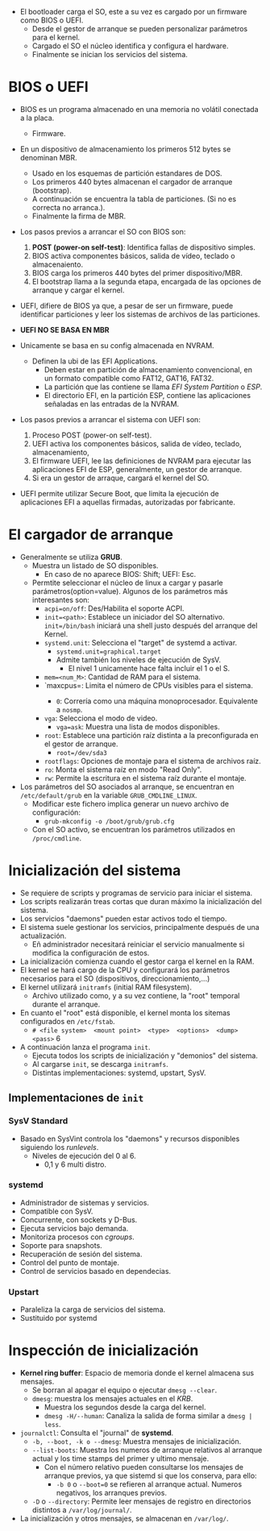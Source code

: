* El bootloader carga el SO, este a su vez es cargado por un firmware como BIOS o UEFI.
  * Desde el gestor de arranque se pueden personalizar parámetros para el kernel.
  * Cargado el SO el núcleo identifica y configura el hardware.
  * Finalmente se inician los servicios del sistema.
# BIOS o UEFI
* BIOS es un programa almacenado en una memoria no volátil conectada a la placa.
  * Firmware.
* En un dispositivo de almacenamiento los primeros 512 bytes se denominan MBR.
  * Usado en los esquemas de partición estandares de DOS.
  * Los primeros 440 bytes almacenan el cargador de arranque (bootstrap).
  * A continuación se encuentra la tabla de particiones. (Si no es correcta no arranca.).
  * Finalmente la firma de MBR.
* Los pasos previos a arrancar el SO con BIOS son:
  1. **POST (power-on self-test)**: Identifica fallas de dispositivo simples.
  2. BIOS activa componentes básicos, salida de vídeo, teclado o almacenaiento.
  3. BIOS carga los primeros 440 bytes del primer dispositivo/MBR.
  4. El bootstrap llama a la segunda etapa, encargada de las opciones de arranque y cargar el kernel.

* UEFI, difiere de BIOS ya que, a pesar de ser un firmware, puede identificar particiones y leer los sistemas de archivos de las particiones.
* **UEFI NO SE BASA EN MBR**
* Unicamente se basa en su config almacenada en NVRAM.
  * Definen la ubi de las EFI Applications.
    * Deben estar en partición de almacenamiento convencional, en un formato compatible como FAT12, GAT16, FAT32.
    * La partición que las contiene se llama _EFI System Partition_ o _ESP_.
    * El directorio EFI, en la partición ESP, contiene las aplicaciones señaladas en las entradas de la NVRAM.
* Los pasos previos a arrancar el sistema con UEFI son:
  1. Proceso POST (power-on self-test).
  2. UEFI activa los componentes básicos, salida de vídeo, teclado, almacenamiento,
  3. El firmware UEFI, lee las definiciones de NVRAM para ejecutar las aplicaciones EFI de ESP, generalmente, un gestor de arranque.
  4. Si era un gestor de arraque, cargará el kernel del SO.
* UEFI permite utilizar Secure Boot, que limita la ejecución de aplicaciones EFI a aquellas firmadas, autorizadas por fabricante.  

# El cargador de arranque
* Generalmente se utiliza **GRUB**.
  * Muestra un listado de SO disponibles.
    * En caso de no aparece BIOS: Shift; UEFI: Esc.
  * Permtite seleccionar el núcleo de linux a cargar y pasarle parámetros(option=value). Algunos de los parámetros más interesantes son:
    * `acpi=on/off`: Des/Habilita el soporte ACPI.
    * `init=<path>`: Establece un iniciador del SO alternativo. `init=/bin/bash` iniciará una shell justo después del arranque del Kernel.
    * `systemd.unit`: Selecciona el "target" de systemd a activar. 
      * `systemd.unit=graphical.target`
      * Admite también los niveles de ejecución de SysV.
        * El nivel 1 unicamente hace falta incluir el 1 o el S.
    * `mem=<num_M>`: Cantidad de RAM para el sistema.
    * `maxcpus=<num>: Limita el número de CPUs visibles para el sistema.
      * `0`: Correría como una máquina monoprocesador. Equivalente a `nosmp`.
    * `vga`: Selecciona el modo de video.
      * `vga=ask`: Muestra una lista de modos disponibles.
    * `root`: Establece una partición raíz distinta a la preconfigurada en el gestor de arranque.
      * `root=/dev/sda3`
    * `rootflags`: Opciones de montaje para el sistema de archivos raíz.
    * `ro`: Monta el sistema raíz en modo "Read Only".
    * `rw`: Permite la escritura en el sistema raíz durante el montaje.
* Los parámetros del SO asociados al arranque, se encuentran en `/etc/default/grub` en la variable `GRUB_CMDLINE_LINUX`.
  * Modificar este fichero implica generar un nuevo archivo de configuración:
    * `grub-mkconfig -o /boot/grub/grub.cfg`
  * Con el SO activo, se encuentran los parámetros utilizados en `/proc/cmdline`.
# Inicialización del sistema
* Se requiere de scripts y programas de servicio para iniciar el sistema.
 * Los scripts realizarán treas cortas que duran máximo la inicialización del sistema.
 * Los servicios "daemons" pueden estar activos todo el tiempo.
* El sistema suele gestionar los servicios, principalmente después de una actualización.
  * Eñ administrador necesitará reiniciar el servicio manualmente si modifica la configuración de estos.
* La inicialización comienza cuando el gestor carga el kernel en la RAM.
* El kernel se hará cargo de la CPU y configurará los parámetros necesarios para el SO (dispositivos, direccionamiento,...)
* El kernel utilizará `initramfs` (initial RAM filesystem).
  * Archivo utilizado como, y a su vez contiene, la "root" temporal durante el arranque.
* En cuanto el "root" está disponible, el kernel monta los sitemas configurados en `/etc/fstab`.
  * `# <file system>  <mount point>  <type>  <options>  <dump>  <pass>` 6
* A continuación lanza el programa `init`.
  * Ejecuta todos los scripts de inicialización y "demonios" del sistema.
  * Al cargarse `init`, se descarga `initramfs`.
  * Distintas implementaciones: systemd, upstart, SysV.
## Implementaciones de `init`
### SysV Standard
* Basado en SysVint controla los "daemons" y recursos disponibles siguiendo los _runlevels_.
  * Niveles de ejecución del 0 al 6.
    * 0,1 y 6 multi distro.
### systemd
* Administrador de sistemas y servicios.
* Compatible con SysV.
* Concurrente, con sockets y D-Bus.
* Ejecuta servicios bajo demanda.
* Monitoriza procesos con _cgroups_.
* Soporte para snapshots.
* Recuperación de sesión del sistema.
* Control del punto de montaje.
* Control de servicios basado en dependecias.
### Upstart
* Paraleliza la carga de servicios del sistema.
* Sustituido por systemd

# Inspección de inicialización
* **Kernel ring buffer**: Espacio de memoria donde el kernel almacena sus mensajes.
  * Se borran al apagar el equipo o ejecutar `dmesg --clear`.
  * `dmesg`: muestra los mensajes actuales en el _KRB_.
    * Muestra los segundos desde la carga del kernel.
    * `dmesg -H/--human`: Canaliza la salida de forma similar a `dmesg | less`.
* `journalctl`: Consulta el "journal" de **systemd**.
  * `-b, --boot, -k o --dmesg`: Muestra mensajes de inicialización.
  * `--list-boots`: Muestra los numeros de arranque relativos al arranque actual y los time stamps del primer y ultimo mensaje.
    * Con el número relativo pueden consultarse los mensajes de arranque previos, ya que sistemd si que los conserva, para ello:
      * `-b 0` o `--boot=0` se refieren al arranque actual. Numeros negativos, los arranques previos.
  * `-D` o `--directory`: Permite leer mensajes de registro en directorios distintos a `/var/log/journal/`.
* La inicialización y otros mensajes, se almacenan en `/var/log/`.
